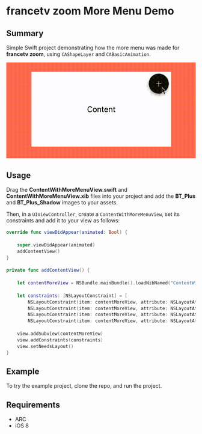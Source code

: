# francetv zoom More Menu Demo

## Summary

Simple Swift project demonstrating how the more menu was made for **francetv zoom**,
using `CAShapeLayer` and `CABasicAnimation`.

![](Example.gif)

## Usage

Drag the **ContentWithMoreMenuView.swift** and **ContentWithMoreMenuView.xib**
files into your project and add the **BT_Plus** and **BT_Plus_Shadow** images to
your assets.

Then, in a `UIViewController`, create a `ContentWithMoreMenuView`,
set its constraints and add it to your view as follows:

```Swift
override func viewDidAppear(animated: Bool) {

    super.viewDidAppear(animated)
    addContentView()
}

private func addContentView() {

    let contentMoreView = NSBundle.mainBundle().loadNibNamed("ContentWithMoreMenuView", owner: self, options: nil)[0] as! ContentWithMoreMenuView

    let constraints: [NSLayoutConstraint] = [
        NSLayoutConstraint(item: contentMoreView, attribute: NSLayoutAttribute.Width, relatedBy: NSLayoutRelation.Equal, toItem: nil, attribute: NSLayoutAttribute.NotAnAttribute, multiplier: 1, constant: 300),
        NSLayoutConstraint(item: contentMoreView, attribute: NSLayoutAttribute.Height, relatedBy: NSLayoutRelation.Equal, toItem: nil, attribute: NSLayoutAttribute.NotAnAttribute, multiplier: 1, constant: 161),
        NSLayoutConstraint(item: contentMoreView, attribute: NSLayoutAttribute.CenterX, relatedBy: NSLayoutRelation.Equal, toItem: view, attribute: NSLayoutAttribute.CenterX, multiplier: 1, constant: 0),
        NSLayoutConstraint(item: contentMoreView, attribute: NSLayoutAttribute.CenterY, relatedBy: NSLayoutRelation.Equal, toItem: view, attribute: NSLayoutAttribute.CenterY, multiplier: 1, constant: 0)]

    view.addSubview(contentMoreView)
    view.addConstraints(constraints)
    view.setNeedsLayout()
}
```

## Example

To try the example project, clone the repo, and run the project.

## Requirements

  + ARC
  + iOS 8
